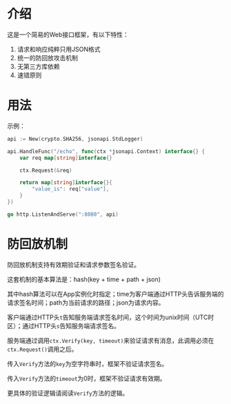 介绍
====

这是一个简易的Web接口框架，有以下特性：

1. 请求和响应纯粹只用JSON格式
2. 统一的防回放攻击机制
3. 无第三方库依赖
4. 速错原则

用法
====

示例：

```go
api := New(crypto.SHA256, jsonapi.StdLogger)

api.HandleFunc("/echo", func(ctx *jsonapi.Context) interface{} {
	var req map[string]interface{}

	ctx.Request(&req)

	return map[string]interface{}{
		"value_is": req["value"],
	}
})

go http.ListenAndServe(":8080", api)
```

防回放机制
========

防回放机制支持有效期验证和请求参数签名验证。

这套机制的基本算法是：hash(key + time + path + json)

其中hash算法可以在App实例化时指定；time为客户端通过HTTP头告诉服务端的请求签名时间；path为当前请求的路径；json为请求内容。

客户端通过HTTP头`t`告知服务端请求签名时间，这个时间为unix时间（UTC时区）；通过HTTP头`s`告知服务端请求签名。

服务端通过调用`ctx.Verify(key, timeout)`来验证请求有消息，此调用必须在`ctx.Request()`调用之后。

传入`Verify`方法的`key`为空字符串时，框架不验证请求签名。

传入`Verify`方法的`timeout`为0时，框架不验证请求有效期。

更具体的验证逻辑请阅读`Verify`方法的逻辑。
